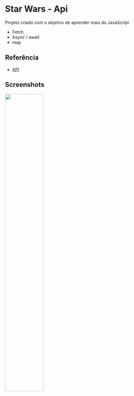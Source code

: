 
# Star Wars - Api

Projeto criado com o objetivo de aprender mais do JavaScript

- Fetch
- Async / await
- map

## Referência

 - [API](https://swapi.dev/)


## Screenshots
<img src="./video-2.gif" width="50%">
